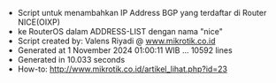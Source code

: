 - Script untuk menambahkan IP Address BGP yang terdaftar di Router NICE(OIXP)
- ke RouterOS dalam ADDRESS-LIST dengan nama "nice"
- Script created by: Valens Riyadi @ www.mikrotik.co.id
- Generated at 1 November 2024 01:00:11 WIB ... 10592 lines
- Generated in 10.033 seconds
- How-to: http://www.mikrotik.co.id/artikel_lihat.php?id=23
